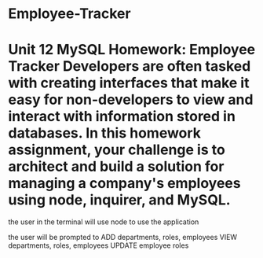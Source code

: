 # Employee-Tracker

# Unit 12 MySQL Homework: Employee Tracker Developers are often tasked with creating interfaces that make it easy for non-developers to view and interact with information stored in databases. In this homework assignment, your challenge is to architect and build a solution for managing a company's employees using node, inquirer, and MySQL.

the user in the terminal will use node to use the application

the user will be prompted to
ADD departments, roles, employees
VIEW departments, roles, employees
UPDATE employee roles

<!-- this will be a link to the video demonstration -->
